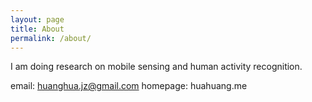 ```yaml
---
layout: page
title: About
permalink: /about/
---
```


I am doing research on mobile sensing and human activity recognition.

email: huanghua.jz@gmail.com
homepage: huahuang.me
